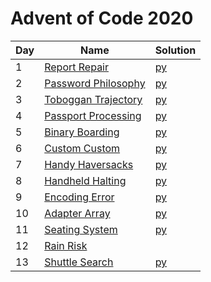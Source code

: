 # Advent of Code 2020

|Day|Name|Solution|
|---|---|---|
|1|[Report Repair](https://adventofcode.com/2020/day/1)|[py](/2020/python/day1.py)|
|2|[Password Philosophy](https://adventofcode.com/2020/day/2)|[py](/2020/python/day2.py)|
|3|[Toboggan Trajectory](https://adventofcode.com/2020/day/3)|[py](/2020/python/day3.py)|
|4|[Passport Processing](https://adventofcode.com/2020/day/4)|[py](/2020/python/day4.py)|
|5|[Binary Boarding](https://adventofcode.com/2020/day/5)|[py](/2020/python/day5.py)|
|6|[Custom Custom](https://adventofcode.com/2020/day/6)|[py](/2020/python/day6.py)|
|7|[Handy Haversacks](https://adventofcode.com/2020/day/7)|[py](/2020/python/day7.py)|
|8|[Handheld Halting](https://adventofcode.com/2020/day/8)|[py](/2020/python/day8.py)|
|9|[Encoding Error](https://adventofcode.com/2020/day/9)|[py](/2020/python/day9.py)|
|10|[Adapter Array](https://adventofcode.com/2020/day/10)|[py](/2020/python/day10.py)|
|11|[Seating System](https://adventofcode.com/2020/day/11)|[py](/2020/python/day11.py)|
|12|[Rain Risk](https://adventofcode.com/2020/day/12)||
|13|[Shuttle Search](https://adventofcode.com/2020/day/13)|[py](/2020/python/day13.py)|
